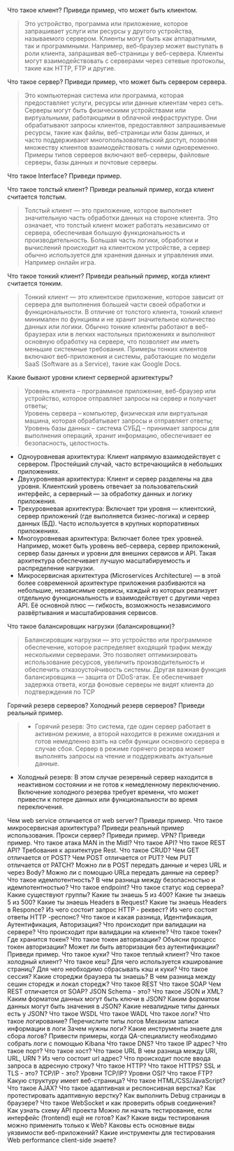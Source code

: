 Что такое клиент? Приведи пример, что может быть клиентом.
> Это устройство, программа или приложение, которое запрашивает услуги или ресурсы у другого устройства, называемого сервером. Клиенты могут быть как аппаратными, так и программными. Например, веб-браузер может выступать в роли клиента, запрашивая веб-страницы у веб-сервера. Клиенты могут взаимодействовать с серверами через сетевые протоколы, такие как HTTP, FTP и другие.

Что такое сервер? Приведи пример, что может быть сервером сервера.
> Это компьютерная система или программа, которая предоставляет услуги, ресурсы или данные клиентам через сеть. Серверы могут быть физическими устройствами или виртуальными, работающими в облачной инфраструктуре. Они обрабатывают запросы клиентов, предоставляют запрашиваемые ресурсы, такие как файлы, веб-страницы или базы данных, и часто поддерживают многопользовательский доступ, позволяя множеству клиентов взаимодействовать с ними одновременно. Примеры типов серверов включают веб-серверы, файловые серверы, базы данных и почтовые серверы. 

Что такое Interface? Приведи пример.
>

Что такое толстый клиент? Приведи реальный пример, когда клиент считается толстым.
> Толстый клиент — это приложение, которое выполняет значительную часть обработки данных на стороне клиента. Это означает, что толстый клиент может работать независимо от сервера, обеспечивая большую функциональность и производительность. Большая часть логики, обработки и вычислений происходит на клиентском устройстве, а сервер обычно используется для хранения данных и управления ими. Например онлайн игра.

Что  такое тонкий клиент? Приведи реальный пример, когда клиент считается тонким.
> Тонкий клиент — это клиентское приложение, которое зависит от сервера для выполнения большей части своей обработки и функциональности. В отличие от толстого клиента, тонкий клиент минимален по функциям и не хранит значительное количество данных или логики. Обычно тонкие клиенты работают в веб-браузерах или в легких настольных приложениях и выполняют основную обработку на сервере, что позволяет им иметь меньшие системные требования. Примеры тонких клиентов включают веб-приложения и системы, работающие по модели SaaS (Software as a Service), такие как Google Docs.

Какие бывают уровни клиент серверной архитектуры?
>Уровень клиента – программное приложение, веб-браузер или устройство, которое отправляет запросы на сервер и получает ответы;  
>Уровень сервера – компьютер, физическая или виртуальная машина, которая обрабатывает запросы и отправляет ответы;  
>Уровень базы данных – система СУБД – принимает запросы для выполнения операций, хранит информацию, обеспечивает ее безопасность, целостность.  
>
* Одноуровневая архитектура: Клиент напрямую взаимодействует с сервером. Простейший случай, часто встречающийся в небольших приложениях.
* Двухуровневая архитектура: Клиент и сервер разделены на два уровня. Клиентский уровень отвечает за пользовательский интерфейс, а серверный — за обработку данных и логику приложения.
* Трехуровневая архитектура: Включает три уровня — клиентский, сервер приложений (где выполняется бизнес-логика) и сервер данных (БД). Часто используется в крупных корпоративных приложениях.
* Многоуровневая архитектура: Включает более трех уровней. Например, может быть уровень веб-сервера, сервер приложений, сервер базы данных и уровни для внешних сервисов и API. Такая архитектура обеспечивает лучшую масштабируемость и распределение нагрузки.  
* Микросервисная архитектура (Microservices Architecture) — в этой более современной архитектуре приложения разбиваются на небольшие, независимые сервисы, каждый из которых реализует отдельную функциональность и взаимодействует с другими через API. Её основной плюс — гибкость, возможность независимого развёртывания и масштабирования сервисов.

Что такое балансировщик нагрузки (балансировщики)?  
> Балансировщик нагрузки — это устройство или программное обеспечение, которое распределяет входящий трафик между несколькими серверами. Это позволяет оптимизировать использование ресурсов, увеличить производительность и обеспечить отказоустойчивость системы. Другая важная функция балансировщика — защита от DDoS-атак. Ее обеспечивает задержка ответа, когда фоновые серверы не видят клиента до подтверждения по TCP  

Горячий резерв серверов? Холодный резерв серверов? Приведи реальный пример.  
> * Горячий резерв: Это система, где один сервер работает в активном режиме, а второй находится в режиме ожидания и готов немедленно взять на себя функции основного сервера в случае сбоя. Сервер в режиме горячего резерва может выполнять запросы на чтение и поддерживать актуальные данные.  
* Холодный резерв: В этом случае резервный сервер находится в неактивном состоянии и не готов к немедленному переключению. Включение холодного резерва требует времени, что может привести к потере данных или функциональности во время переключения.  

Чем web service отличается от web server? Приведи пример.
Что такое микросервисная архитектура? Приведи реальный пример использования.
Прокси сервер? Приведи пример.
VPN? Приведи пример.
Что такое атака MAN in the Midl?
Что такое API?
Что такое REST API?
Требования к архитектуре Rest.
Что такое CRUD?
Чем GET отличается от POST?
Чем POST отличается от PUT?
Чем PUT отличается от PATCH?
Можно ли в POST передать данные и через URL и через Body?
Можно ли с помощью URLa передать данные на сервер?
Что такое идемпотентность?
В чем разница между безопасностью и идемпотентностью?
Что такое endpoint?
Что такое статус код сервера?
Какие существуют группы?
Какие ты знаешь 5 из 400?
Какие ты знаешь 5 из 500?
Какие ты знаешь Headers в Request?
Какие ты знаешь Headers в Responce?
Из чего состоит запрос HTTP - реквест?
Из чего состоят ответы HTTP -респонс?
Что такое и какая разница, Идентификация, Аутентификация, Авторизация?
Что происходит при валидации на сервере?
Что происходит при валидации на клиенте?
Что такое токен?
Где хранится токен?
Что такое токен авторизации? Объясни процесс токен авторизации?
Может ли быть авторизация без аутентификации? Приведи пример.
Что такое куки?
Что такое теплый клиент?
Что такое холодный клиент?
Что такое кеш?
Для чего используется кэширование страниц?
Для чего необходимо сбрасывать кэш и куки?
Что такое сессия?
Какие стореджи браузера ты знаешь?
В чем разница между сешин сторедж и локал сторедж?
Что такое REST 
Что такое SOAP
Чем REST отличается от SOAP?
JSON Schema - это?
Что такое JSON и XML?
Каким форматом данных могут быть ключи в JSON?
Каким форматом данных могут быть значения в JSON?
Какие невалидные типы данных есть у JSON?
Что такое WSDL
Что такое WADL
Что такое логи?
Что такое логирование?
Перечислите типы логов
Механизм записи информации в логи
Зачем нужны логи? Какие инструменты знаете для сбора логов?
Привести примеры, когда QA-специалисту необходимо собрать логи с помощью Kibana
Что такое DNS?
Что такое IP адрес?
Что такое порт?
Что такое хост?
Что такое URL
В чем разница между URI, URL, URN ?
Из чего состоит url адрес?
Что происходит после ввода запроса в адресную строку?
Что такое HTTP?
Что такое HTTPS?
SSL и TLS - это?
TCP/IP - это?
Уровни TCP/IP?
Уровни OSI?
Что такое FTP?
Какую структуру имеет веб-страница?
Что такое HTML/CSS/JavaScript?
Что такое AJAX?
Что такое адаптивная и респонсивная верстка?
Как протестировать адаптивную верстку?
Как выполнить Debug страницы в браузере?
Что такое WebSocket и как проверить обрыв соединения?
Как узнать схему API проекта
Можно ли начать тестирование, если интерфейс (frontend) ещё не готов? Как?
Какие виды тестирования можно применить только к Web?
Каковы есть основные виды уязвимости веб-приложений?
Какие инструменты для тестирования Web performance client-side знаете?
